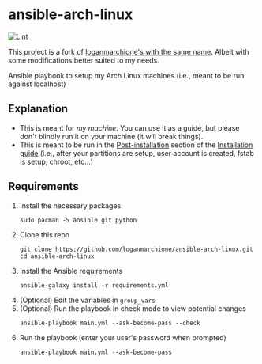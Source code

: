# ansible-arch-linux

[![Lint](https://github.com/carlosherrerascz/ansible-arch-linux/actions/workflows/lint.yml/badge.svg)](https://github.com/carlosherrerascz/ansible-arch-linux/actions/workflows/lint.yml)

This project is a fork of [loganmarchione's with the same name](https://github.com/loganmarchione/ansible-arch-linux/). Albeit with some modifications better suited to my needs.

Ansible playbook to setup my Arch Linux machines (i.e., meant to be run against localhost)

## Explanation
* This is meant for _my machine_. You can use it as a guide, but please don't blindly run it on your machine (it will break things).
* This is meant to be run in the [Post-installation](https://wiki.archlinux.org/title/installation_guide#Post-installation) section of the [Installation guide](https://wiki.archlinux.org/title/installation_guide) (i.e., after your partitions are setup, user account is created, fstab is setup, chroot, etc...)

## Requirements

1. Install the necessary packages
   ```
   sudo pacman -S ansible git python
   ```
1. Clone this repo
   ```
   git clone https://github.com/loganmarchione/ansible-arch-linux.git
   cd ansible-arch-linux
   ```
1. Install the Ansible requirements
   ```
   ansible-galaxy install -r requirements.yml
   ```
1. (Optional) Edit the variables in `group_vars`
1. (Optional) Run the playbook in check mode to view potential changes
   ```
   ansible-playbook main.yml --ask-become-pass --check
   ````
1. Run the playbook (enter your user's password when prompted)
   ```
   ansible-playbook main.yml --ask-become-pass
   ```

